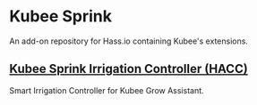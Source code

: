 # Kubee Sprink

An add-on repository for Hass.io containing Kubee's extensions.

## [Kubee Sprink Irrigation Controller (HACC)](https://github.com/kubeeapp/kubee-sprink)

Smart Irrigation Controller for Kubee Grow Assistant.
